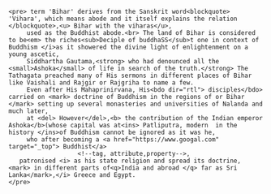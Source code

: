 <!DOCTYPE html>
<html lang="en">
<head>
    <title>Swaraj Bharat Gas</title>
    <meta lang="en">
    <meta charset="UTF-8">
    <meta name="description" content="this is the understanding video of html">
    <meta name="=Author" content="Bharat gas">
    <meta name="location"content="India">
    <meta name="Date" content="18 may 2022">
    <link rel="stylesheet" href="style.css">
    <script src="script.js"></script>
    <link
</head>
<body>
   <!--  <h1>haading1</h1>
     <h2>haading2</h2>
     <h3>haading3</h3>
     <h4>haading4</h4>
     <h5>haading5</h5>
     <h6>haading6</h6> -->

    <pre> term 'Bihar' derives from the Sanskrit word<blockquote> 'Vihara', which means abode and it itself explains the relation </blockquote>,<u> Bihar with the viharas</u>,
         used as the Buddhist abode.<br> The land of Bihar is considered to be<em> the riches<sub>Deciple of buddhaSS</sub>t one in context of Buddhism </i>as it showered the divine light of enlightenment on a young ascetic, 
         Siddhartha Gautama,<strong> who had denounced all the <small>Ashoka</small> of life in search of the truth.</strong> The Tathagata preached many of His sermons in different places of Bihar like Vaishali and Rajgir or Rajgriha to name a few.
         Even after His Mahaprinirvana, His<bdo dir="rtl"> disciples</bdo> carried on <mark> doctrine of Buddhism in the regions of or Bihar </mark> setting up several monasteries and universities of Nalanda and much later, 
         at <del> However</del>,<b> the contribution of the Indian emperor Ashoka</b>(whose capital was at<ins> Patliputra, modern  in the history </ins>of Buddhism cannot be ignored as it was he,
         who after becoming a <a href="https://www.googal.com" target="_top"> Buddhist</a>
                       <!--tag, attribute,property-->,
       patronised <i> as his state religion and spread its doctrine, <mark> in different parts of<q>India and abroad </q> far as Sri Lanka</mark>,</i> Greece and Egypt.
    </pre> 
</body>
</html>
